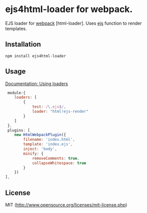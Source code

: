 # ejs4html-loader for webpack.

EJS loader for [webpack](http://webpack.github.io/) [html-loader]. Uses [ejs](https://github.com/mde/ejs) function to render templates.


## Installation

`npm install ejs4html-loader`

## Usage

[Documentation: Using loaders](http://webpack.github.io/docs/using-loaders.html)

``` javascript
 module:{
 	loaders: [
 		{
 			test: /\.ejs$/,
 			loader: "html!ejs-render"
 		}
 	]
 },
 plugins: [
	new HtmlWebpackPlugin({
		filename: 'index.html',
		template: 'index.ejs', 
		inject: 'body', 
		minify: { 
			removeComments: true,
			collapseWhitespace: true
		}
	})
],
```

## License

MIT (http://www.opensource.org/licenses/mit-license.php)



